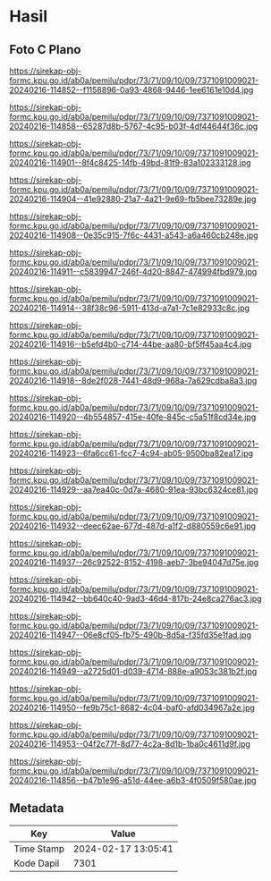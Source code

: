 # Hasil

## Foto C Plano

https://sirekap-obj-formc.kpu.go.id/ab0a/pemilu/pdpr/73/71/09/10/09/7371091009021-20240216-114852--f1158896-0a93-4868-9446-1ee6161e10d4.jpg

https://sirekap-obj-formc.kpu.go.id/ab0a/pemilu/pdpr/73/71/09/10/09/7371091009021-20240216-114858--65287d8b-5767-4c95-b03f-4df44644f36c.jpg

https://sirekap-obj-formc.kpu.go.id/ab0a/pemilu/pdpr/73/71/09/10/09/7371091009021-20240216-114901--8f4c8425-14fb-49bd-81f9-83a102333128.jpg

https://sirekap-obj-formc.kpu.go.id/ab0a/pemilu/pdpr/73/71/09/10/09/7371091009021-20240216-114904--41e92880-21a7-4a21-9e69-fb5bee73289e.jpg

https://sirekap-obj-formc.kpu.go.id/ab0a/pemilu/pdpr/73/71/09/10/09/7371091009021-20240216-114908--0e35c915-7f6c-4431-a543-a6a460cb248e.jpg

https://sirekap-obj-formc.kpu.go.id/ab0a/pemilu/pdpr/73/71/09/10/09/7371091009021-20240216-114911--c5839947-246f-4d20-8847-474994fbd979.jpg

https://sirekap-obj-formc.kpu.go.id/ab0a/pemilu/pdpr/73/71/09/10/09/7371091009021-20240216-114914--38f38c96-5911-413d-a7a1-7c1e82933c8c.jpg

https://sirekap-obj-formc.kpu.go.id/ab0a/pemilu/pdpr/73/71/09/10/09/7371091009021-20240216-114916--b5efd4b0-c714-44be-aa80-bf5ff45aa4c4.jpg

https://sirekap-obj-formc.kpu.go.id/ab0a/pemilu/pdpr/73/71/09/10/09/7371091009021-20240216-114918--8de2f028-7441-48d9-968a-7a629cdba8a3.jpg

https://sirekap-obj-formc.kpu.go.id/ab0a/pemilu/pdpr/73/71/09/10/09/7371091009021-20240216-114920--4b554857-415e-40fe-845c-c5a51f8cd34e.jpg

https://sirekap-obj-formc.kpu.go.id/ab0a/pemilu/pdpr/73/71/09/10/09/7371091009021-20240216-114923--6fa6cc61-fcc7-4c94-ab05-9500ba82ea17.jpg

https://sirekap-obj-formc.kpu.go.id/ab0a/pemilu/pdpr/73/71/09/10/09/7371091009021-20240216-114929--aa7ea40c-0d7a-4680-91ea-93bc6324ce81.jpg

https://sirekap-obj-formc.kpu.go.id/ab0a/pemilu/pdpr/73/71/09/10/09/7371091009021-20240216-114932--deec62ae-677d-487d-a1f2-d880559c6e91.jpg

https://sirekap-obj-formc.kpu.go.id/ab0a/pemilu/pdpr/73/71/09/10/09/7371091009021-20240216-114937--26c92522-8152-4198-aeb7-3be94047d75e.jpg

https://sirekap-obj-formc.kpu.go.id/ab0a/pemilu/pdpr/73/71/09/10/09/7371091009021-20240216-114942--bb640c40-9ad3-46d4-817b-24e8ca276ac3.jpg

https://sirekap-obj-formc.kpu.go.id/ab0a/pemilu/pdpr/73/71/09/10/09/7371091009021-20240216-114947--06e8cf05-fb75-490b-8d5a-f35fd35e1fad.jpg

https://sirekap-obj-formc.kpu.go.id/ab0a/pemilu/pdpr/73/71/09/10/09/7371091009021-20240216-114949--a2725d01-d039-4714-888e-a9053c381b2f.jpg

https://sirekap-obj-formc.kpu.go.id/ab0a/pemilu/pdpr/73/71/09/10/09/7371091009021-20240216-114950--fe9b75c1-8682-4c04-baf0-afd034967a2e.jpg

https://sirekap-obj-formc.kpu.go.id/ab0a/pemilu/pdpr/73/71/09/10/09/7371091009021-20240216-114953--04f2c77f-8d77-4c2a-8d1b-1ba0c4611d9f.jpg

https://sirekap-obj-formc.kpu.go.id/ab0a/pemilu/pdpr/73/71/09/10/09/7371091009021-20240216-114856--b47b1e96-a51d-44ee-a6b3-4f0509f580ae.jpg


## Metadata

| Key        | Value               |
| ---------- | ------------------- |
| Time Stamp | 2024-02-17 13:05:41 |
| Kode Dapil | 7301                |



